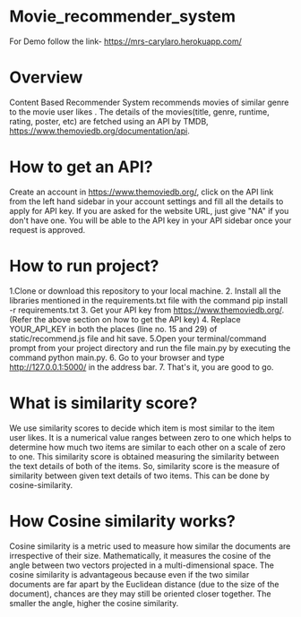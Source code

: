 # Movie_recommender_system
For Demo follow the link- https://mrs-carylaro.herokuapp.com/

# Overview
Content Based Recommender System recommends movies of similar genre to the movie user likes . The details of the movies(title, genre, runtime, rating, poster, etc) are fetched using an API by TMDB, https://www.themoviedb.org/documentation/api.

# How to get an API?
Create an account in https://www.themoviedb.org/, click on the API link from the left hand sidebar in your account settings and fill all the details to apply for API key. If you are asked for the website URL, just give "NA" if you don't have one. You will be able to the API key in your API sidebar once your request is approved.

# How to run project?
1.Clone or download this repository to your local machine.
2. Install all the libraries mentioned in the requirements.txt file with the command pip install -r requirements.txt
3. Get your API key from https://www.themoviedb.org/. (Refer the above section on how to get the API key)
4. Replace YOUR_API_KEY in both the places (line no. 15 and 29) of static/recommend.js file and hit save.
5.Open your terminal/command prompt from your project directory and run the file main.py by executing the command python main.py.
6. Go to your browser and type http://127.0.0.1:5000/ in the address bar.
7. That's it, you are good to go.

# What is similarity score?
We use similarity scores to decide which item is most similar to the item user likes. It is a numerical value ranges between zero to one which helps to determine how much two items are similar to each other on a scale of zero to one. This similarity score is obtained measuring the similarity between the text details of both of the items. So, similarity score is the measure of similarity between given text details of two items. This can be done by cosine-similarity.

# How Cosine similarity works?
Cosine similarity is a metric used to measure how similar the documents are irrespective of their size. Mathematically, it measures the cosine of the angle between two vectors projected in a multi-dimensional space.
The cosine similarity is advantageous because even if the two similar documents are far apart by the Euclidean distance (due to the size of the document), chances are they may still be oriented closer together. The smaller the angle, higher the cosine similarity.
